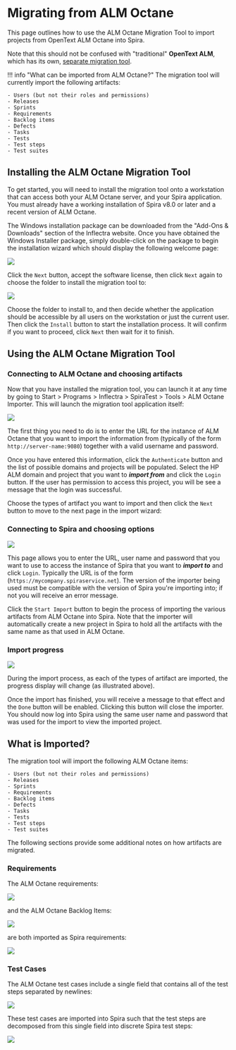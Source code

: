 #  Migrating from ALM Octane
This page outlines how to use the ALM Octane Migration Tool to import projects from OpenText ALM Octane into Spira.

Note that this should not be confused with "traditional" **OpenText ALM**, which has its own, [separate migration tool](Migrating-from-HP-ALM/).

!!! info "What can be imported from ALM Octane?"
    The migration tool will currently import the following artifacts:

    - Users (but not their roles and permissions)
    - Releases
    - Sprints
    - Requirements
    - Backlog items
    - Defects
    - Tasks
    - Tests
    - Test steps
    - Test suites
    
## Installing the ALM Octane Migration Tool
To get started, you will need to install the migration tool onto a workstation that can access both your ALM Octane server, and your Spira application. You must already have a working installation of Spira v8.0 or later and a recent version of ALM Octane.

The Windows installation package can be downloaded from the "Add-Ons & Downloads" section of the Inflectra website. Once you have obtained the Windows Installer package, simply double-click on the package to begin the installation wizard which should display the following welcome page:

 ![](img/octane-migration-1.png)

Click the `Next` button, accept the software license, then click `Next` again to choose the folder to install the migration tool to:

 ![](img/octane-migration-2.png)
 
Choose the folder to install to, and then decide whether the application should be accessible by all users on the workstation or just the current user. Then click the `Install` button to start the installation process. It will confirm if you want to proceed, click `Next` then wait for it to finish.

## Using the ALM Octane Migration Tool

### Connecting to ALM Octane and choosing artifacts
Now that you have installed the migration tool, you can launch it at any time by going to Start \> Programs \> Inflectra \> SpiraTest \> Tools \> ALM Octane Importer. This will launch the migration tool application itself:

 ![](img/octane-migration-3.png)

The first thing you need to do is to enter the URL for the instance of ALM Octane that you want to import the information from (typically of the form `http://server-name:9080`) together with a valid username and password.

Once you have entered this information, click the `Authenticate` button and the list of possible domains and projects will be populated. Select the HP ALM domain and project that you want to ***import from*** and click the `Login` button. If the user has permission to access this project, you will be see a message that the login was successful. 

Choose the types of artifact you want to import and then click the `Next` button to move to the next page in the import wizard:

### Connecting to Spira and choosing options

 ![](img/octane-migration-4.png)
 
This page allows you to enter the URL, user name and password that you want to use to access the instance of Spira that you want to ***import to*** and click `Login`. Typically the URL is of the form (`https://mycompany.spiraservice.net`). The version of the importer being used must be compatible with the version of Spira you're importing into; if not you will receive an error message.

Click the `Start Import` button to begin the process of importing the various artifacts from ALM Octane into Spira. Note that the importer will automatically create a new project in Spira to hold all the artifacts with the same name as that used in ALM Octane.

### Import progress

 ![](img/octane-migration-5.png)

During the import process, as each of the types of artifact are imported, the progress display will change (as illustrated above).

Once the import has finished, you will receive a message to that effect and the `Done` button will be enabled. Clicking this button will close the importer. You should now log into Spira using the same user name and password that was used for the import to view the imported project.

## What is Imported?

The migration tool will import the following ALM Octane items:

    - Users (but not their roles and permissions)
    - Releases
    - Sprints
    - Requirements
    - Backlog items
    - Defects
    - Tasks
    - Tests
    - Test steps
    - Test suites

The following sections provide some additional notes on how artifacts are migrated.

### Requirements

The ALM Octane requirements:

 ![](img/octane-requirements-1.png)

 and the ALM Octane Backlog Items:

 ![](img/octane-requirements-2.png)

are both imported as Spira requirements:

 ![](img/octane-spira-1.png)

### Test Cases

The ALM Octane test cases include a single field that contains all of the test steps separated by newlines:

 ![](img/octane-testcases-1.png)

These test cases are imported into Spira such that the test steps are decomposed from this single field into discrete Spira test steps:

 ![](img/octane-spira-2.png)
 
